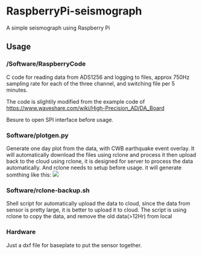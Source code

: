 # RaspberryPi-seismograph
A simple seismograph using Raspberry Pi

## Usage

### /Software/RaspberryCode

C code for reading data from ADS1256 and logging to files, approx 750Hz sampling rate for each of the three channel, and switching file per 5 minutes.

The code is slightily modified from the example code of https://www.waveshare.com/wiki/High-Precision_AD/DA_Board

Besure to open SPI interface before usage.

### Software/plotgen.py
Generate one day plot from the data, with CWB earthquake event overlay.
It will automatically download the files using rclone and process it then upload back to the cloud using rclone, it is designed for server to process the data automatically.
And rclone needs to setup before usage.
it will generate somthing like this:
![](https://i.imgur.com/LQMdwf7.png)

### Software/rclone-backup.sh
Shell script for automatically upload the data to cloud, since the data from sensor is pretty large, it is better to upload it to cloud.
The script is using rclone to copy the data, and remove the old data(>12Hr) from local 

### Hardware
Just a dxf file for baseplate to put the sensor together.
